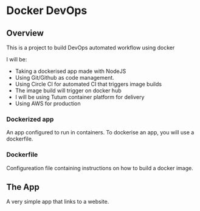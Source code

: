 # Docker DevOps
## Overview
This is a project to build DevOps automated workflow using docker

I will be:
- Taking a dockerised app made with NodeJS
- Using Git/Github as code management.
- Using Circle CI for automated CI that triggers image builds
- The image build will trigger on docker hub
- I will be using Tutum container platform for delivery
- Using AWS for production

### Dockerized app
An app configured to run in containers.
To dockerise an app, you will use a dockerfile.

### Dockerfile
Configureation file containing instructions on how to build a docker image.

## The App
A very simple app that links to a website.